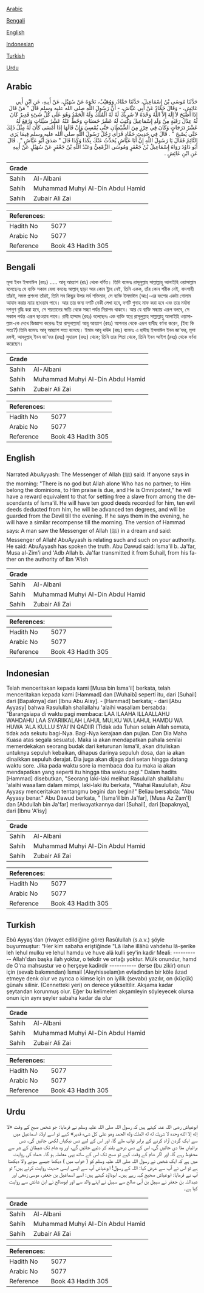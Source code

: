 [Arabic](#arabic)

[Bengali](#bengali)

[English](#english)

[Indonesian](#indonesian)

[Turkish](#turkish)

[Urdu](#urdu)

## Arabic


<div dir="rtl" lang="ar" style={{fontSize:'larger',backgroundColor:'#f8f9fa',padding:20}}>
حَدَّثَنَا مُوسَى بْنُ إِسْمَاعِيلَ، حَدَّثَنَا حَمَّادٌ، وَوُهَيْبٌ، نَحْوَهُ عَنْ سُهَيْلٍ، عَنْ أَبِيهِ، عَنِ ابْنِ أَبِي عَائِشٍ، - وَقَالَ حَمَّادٌ عَنْ أَبِي عَيَّاشٍ، - أَنَّ رَسُولَ اللَّهِ صلى الله عليه وسلم قَالَ ‏"‏ مَنْ قَالَ إِذَا أَصْبَحَ لاَ إِلَهَ إِلاَّ اللَّهُ وَحْدَهُ لاَ شَرِيكَ لَهُ لَهُ الْمُلْكُ وَلَهُ الْحَمْدُ وَهُوَ عَلَى كُلِّ شَىْءٍ قَدِيرٌ كَانَ لَهُ عِدْلُ رَقَبَةٍ مِنْ وَلَدِ إِسْمَاعِيلَ وَكُتِبَ لَهُ عَشْرُ حَسَنَاتٍ وَحُطَّ عَنْهُ عَشْرُ سَيِّئَاتٍ وَرُفِعَ لَهُ عَشْرُ دَرَجَاتٍ وَكَانَ فِي حِرْزٍ مِنَ الشَّيْطَانِ حَتَّى يُمْسِيَ وَإِنْ قَالَهَا إِذَا أَمْسَى كَانَ لَهُ مِثْلُ ذَلِكَ حَتَّى يُصْبِحَ ‏"‏ ‏.‏ قَالَ فِي حَدِيثِ حَمَّادٍ فَرَأَى رَجُلٌ رَسُولَ اللَّهِ صلى الله عليه وسلم فِيمَا يَرَى النَّائِمُ فَقَالَ يَا رَسُولَ اللَّهِ إِنَّ أَبَا عَيَّاشٍ يُحَدِّثُ عَنْكَ بِكَذَا وَكَذَا قَالَ ‏"‏ صَدَقَ أَبُو عَيَّاشٍ ‏"‏ ‏.‏ قَالَ أَبُو دَاوُدَ رَوَاهُ إِسْمَاعِيلُ بْنُ جَعْفَرٍ وَمُوسَى الزَّمْعِيُّ وَعَبْدُ اللَّهِ بْنُ جَعْفَرٍ عَنْ سُهَيْلٍ عَنْ أَبِيهِ عَنِ ابْنِ عَائِشٍ ‏.‏
</div>
<div style={{backgroundColor:'#f8f9fa',padding:20, marginBottom: 10}}><table> <thead> <tr> <th>Grade</th> <th></th> </tr> </thead> <tbody> <tr><td>Sahih</td><td>Al-Albani</td></tr><tr><td>Sahih</td><td>Muhammad Muhyi Al-Din Abdul Hamid</td></tr><tr><td>Sahih</td><td>Zubair Ali Zai</td></tr></tbody></table><table> <thead> <tr> <th>References:</th> <th></th> </tr> </thead> <tbody><tr><td>Hadith No</td><td>5077</td></tr><tr><td>Arabic No</td><td>5077</td></tr><tr><td>Reference</td><td>Book 43 Hadith 305</td></tr></tbody></table></div>

## Bengali


<div dir="ltr" lang="bn" style={{fontSize:'larger',backgroundColor:'#f8f9fa',padding:20}}>
মূসা ইবন ইসমাঈল (রহঃ) ..... আবূ আয়্যাশ (রাঃ) থেকে বর্ণিত। তিনি বলেনঃ রাসূলুল্লাহ সাল্লাল্লাহু আলাইহি ওয়াসাল্লাম বলেছেনঃ যে ব্যক্তি সকাল বেলা বলবেঃ আল্লাহ্‌ ছাড়া আর কোন ই্লাহ নেই, তিনি একক, তাঁর কোন শরীক নেই, বাদশাহী তাঁরই, সমস্ত প্রশংসা তাঁরই, তিনি সব কিছুর উপর সর্ব শক্তিমান, সে ব্যক্তি ইসমাঈল (আঃ)-এর বংশের একটা গোলাম আযাদ করার ন্যায় ছাওয়াব পাবে। আর তার জন্য দশটি নেকী লেখা হবে, দশটি গুনাহ মাফ করা হবে এবং তার মর্যাদা দশগুণ বৃদ্ধি করা হবে, সে শয়তানের ক্ষতি থেকে সন্ধ্যা পর্যন্ত নিরাপদ থাকবে। আর যে ব্যক্তি সন্ধ্যায় এরূপ বলবে, সে সকাল পর্যন্ত এরূপ ছাওয়াব পাবে। রাবী হাম্মাদ (রহঃ) বলেছেনঃ এক ব্যক্তি স্বপ্নে রাসূলুল্লাহ সাল্লাল্লাহু আলাইহি ওয়াসাল্লাম-কে দেখে জিজ্ঞাসা করেনঃ ইয়া রাসূলাল্লাহ! আবূ আয়্যাশ (রহঃ) আপনার থেকে এরূপ হাদীছ বর্ণনা করেন, (ইহা কি সত্য?) তিনি বলেনঃ আবূ আয়্যাশ সত্য বলেছে। ইমাম আবূ দাউদ (রহঃ) বলেনঃ এ হাদীছ ইসমাঈল ইবন জা'ফর, মূসা রফঈ, আবদুল্লাহ্‌ ইবন জা'ফর (রহঃ) সুহায়ল (রহঃ) থেকে; তিনি তার পিতা থেকে, তিনি ইবন আইশ (রহঃ) থেকে বর্ণনা করেছেন।
</div>
<div style={{backgroundColor:'#f8f9fa',padding:20, marginBottom: 10}}><table> <thead> <tr> <th>Grade</th> <th></th> </tr> </thead> <tbody> <tr><td>Sahih</td><td>Al-Albani</td></tr><tr><td>Sahih</td><td>Muhammad Muhyi Al-Din Abdul Hamid</td></tr><tr><td>Sahih</td><td>Zubair Ali Zai</td></tr></tbody></table><table> <thead> <tr> <th>References:</th> <th></th> </tr> </thead> <tbody><tr><td>Hadith No</td><td>5077</td></tr><tr><td>Arabic No</td><td>5077</td></tr><tr><td>Reference</td><td>Book 43 Hadith 305</td></tr></tbody></table></div>

## English


<div dir="ltr" lang="en" style={{fontSize:'larger',backgroundColor:'#f8f9fa',padding:20}}>
Narrated AbuAyyash: The Messenger of Allah (ﷺ) said: If anyone says in the morning: "There is no god but Allah alone Who has no partner; to Him belong the dominions, to Him praise is due, and He is Omnipotent," he will have a reward equivalent to that for setting free a slave from among the descendants of Isma'il. He will have ten good deeds recorded for him, ten evil deeds deducted from him, he will be advanced ten degrees, and will be guarded from the Devil till the evening. If he says them in the evening, he will have a similar recompense till the morning. The version of Hammad says: A man saw the Messenger of Allah (ﷺ) in a dream and said: Messenger of Allah! AbuAyyash is relating such and such on your authority. He said: AbuAyyash has spoken the truth. Abu Dawud said: Isma'il b. Ja'far, Musa al-Zim'i and 'Adb Allah b. Ja'far transmitted it from Suhail, from his father on the authority of Ibn 'A'ish
</div>
<div style={{backgroundColor:'#f8f9fa',padding:20, marginBottom: 10}}><table> <thead> <tr> <th>Grade</th> <th></th> </tr> </thead> <tbody> <tr><td>Sahih</td><td>Al-Albani</td></tr><tr><td>Sahih</td><td>Muhammad Muhyi Al-Din Abdul Hamid</td></tr><tr><td>Sahih</td><td>Zubair Ali Zai</td></tr></tbody></table><table> <thead> <tr> <th>References:</th> <th></th> </tr> </thead> <tbody><tr><td>Hadith No</td><td>5077</td></tr><tr><td>Arabic No</td><td>5077</td></tr><tr><td>Reference</td><td>Book 43 Hadith 305</td></tr></tbody></table></div>

## Indonesian


<div dir="ltr" lang="id" style={{fontSize:'larger',backgroundColor:'#f8f9fa',padding:20}}>
Telah menceritakan kepada kami [Musa bin Isma'il] berkata, telah menceritakan kepada kami [Hammad] dan [Wuhaib] seperti itu, dari [Suhail] dari [Bapaknya] dari [Ibnu Abu Aisy]. - [Hammad] berkata; - dari [Abu Ayyasy] bahwa Rasulullah shallallahu 'alaihi wasallam bersabda: "Barangsiapa di waktu pagi membaca: LAA ILAAHA ILLAALLAHU WAHDAHU LAA SYARIIKALAH LAHUL MULKU WA LAHUL HAMDU WA HUWA 'ALA KULLU SYAI'IN QADIIR (Tidak ada Tuhan selain Allah semata, tidak ada sekutu bagi-Nya. Bagi-Nya kerajaan dan pujian. Dan Dia Maha Kuasa atas segala sesuatu). Maka ia akan mendapatkan pahala senilai memerdekakan seorang budak dari keturunan Isma'il, akan dituliskan untuknya sepuluh kebaikan, dihapus darinya sepuluh dosa, dan ia akan dinaikkan sepuluh derajat. Dia juga akan dijaga dari setan hingga datang waktu sore. Jika pada waktu sore ia membaca doa itu maka ia akan mendapatkan yang seperti itu hingga tiba waktu pagi." Dalam hadits [Hammad] disebutkan, "Seorang laki-laki melihat Rasulullah shallallahu 'alaihi wasallam dalam mimpi, laki-laki itu berkata, "Wahai Rasulullah, Abu Ayyasy menceritakan tentangmu begini dan begini!" Beliau bersabda: "Abu Ayyasy benar." Abu Dawud berkata, " [Isma'il bin Ja'far], [Musa Az Zam'I] dan [Abdullah bin Ja'far] meriwayatkannya dari [Suhail], dari [bapaknya], dari [Ibnu 'A'isy]
</div>
<div style={{backgroundColor:'#f8f9fa',padding:20, marginBottom: 10}}><table> <thead> <tr> <th>Grade</th> <th></th> </tr> </thead> <tbody> <tr><td>Sahih</td><td>Al-Albani</td></tr><tr><td>Sahih</td><td>Muhammad Muhyi Al-Din Abdul Hamid</td></tr><tr><td>Sahih</td><td>Zubair Ali Zai</td></tr></tbody></table><table> <thead> <tr> <th>References:</th> <th></th> </tr> </thead> <tbody><tr><td>Hadith No</td><td>5077</td></tr><tr><td>Arabic No</td><td>5077</td></tr><tr><td>Reference</td><td>Book 43 Hadith 305</td></tr></tbody></table></div>

## Turkish


<div dir="ltr" lang="tr" style={{fontSize:'larger',backgroundColor:'#f8f9fa',padding:20}}>
Ebû Ayyaş'dan (rivayet edildiğine göre) Rasûlullah (s.a.v.) şöyle buyurmuştur: "Her kim sabaha eriştiğinde "Lâ ilahe illâhü vahdehu Iâ-şerike leh lehul mulku ve lehul hamdu ve huve alâ kulli şey'in kadir Meali: ----------- Allah'dan başka ilah yoktur, o tekdir ve ortağı yoktur. Mülk onundur, hamd de O'na mahsustur ve o herşeye kadirdir ----------- derse (bu zikir) onun için (sevab bakımından) İsmail (Aleyhisselam)ın evladından bir köle âzad etmeye denk olur ve ayrıca o kimse için on iyilik (sevabı) yazılır, on (küçük) günahı silinir. (Cennetteki yeri) on derece yükseltilir. Akşama kadar şeytandan korunmuş olur. Eğer bu kelimeleri akşamleyin söyleyecek olursa onun için aynı şeyler sabaha kadar da o!ur
</div>
<div style={{backgroundColor:'#f8f9fa',padding:20, marginBottom: 10}}><table> <thead> <tr> <th>Grade</th> <th></th> </tr> </thead> <tbody> <tr><td>Sahih</td><td>Al-Albani</td></tr><tr><td>Sahih</td><td>Muhammad Muhyi Al-Din Abdul Hamid</td></tr><tr><td>Sahih</td><td>Zubair Ali Zai</td></tr></tbody></table><table> <thead> <tr> <th>References:</th> <th></th> </tr> </thead> <tbody><tr><td>Hadith No</td><td>5077</td></tr><tr><td>Arabic No</td><td>5077</td></tr><tr><td>Reference</td><td>Book 43 Hadith 305</td></tr></tbody></table></div>

## Urdu


<div dir="rtl" lang="ur" style={{fontSize:'larger',backgroundColor:'#f8f9fa',padding:20}}>
ابوعیاش رضی اللہ عنہ کہتے ہیں کہ رسول اللہ صلی اللہ علیہ وسلم نے فرمایا: جو شخص صبح کے وقت «لا إله إلا الله وحده لا شريك له له الملك وله الحمد وهو على كل شىء قدير» کہے تو اسے اولاد اسماعیل میں سے ایک گردن آزاد کرنے کے برابر ثواب ملے گا، اور اس کے لیے دس نیکیاں لکھی جائیں گی، دس برائیاں مٹا دی جائیں گی، اس کے دس درجے بلند کر دئیے جائیں گے، اور وہ شام تک شیطان کے شر سے محفوظ رہے گا، اور اگر شام کے وقت کہے تو صبح تک اس کے ساتھ یہی معاملہ ہو گا۔ حماد کی روایت میں ہے کہ ایک شخص نے رسول اللہ صلی اللہ علیہ وسلم کو ( خواب میں ) دیکھا جیسے سونے والا دیکھتا ہے تو اس نے آپ سے عرض کیا: اللہ کے رسول! ابوعیاش آپ سے ایسی ایسی حدیث روایت کرتے ہیں؟ تو آپ نے فرمایا: ابوعیاش صحیح کہہ رہے ہیں۔ ابوداؤد کہتے ہیں: اسے اسماعیل بن جعفر، موسی زمعی اور عبداللہ بن جعفر نے سہیل بن أبی صالح سے سہیل نے اپنے والد سے اور ابوصالح نے ابن عائش سے روایت کیا ہے۔
</div>
<div style={{backgroundColor:'#f8f9fa',padding:20, marginBottom: 10}}><table> <thead> <tr> <th>Grade</th> <th></th> </tr> </thead> <tbody> <tr><td>Sahih</td><td>Al-Albani</td></tr><tr><td>Sahih</td><td>Muhammad Muhyi Al-Din Abdul Hamid</td></tr><tr><td>Sahih</td><td>Zubair Ali Zai</td></tr></tbody></table><table> <thead> <tr> <th>References:</th> <th></th> </tr> </thead> <tbody><tr><td>Hadith No</td><td>5077</td></tr><tr><td>Arabic No</td><td>5077</td></tr><tr><td>Reference</td><td>Book 43 Hadith 305</td></tr></tbody></table></div>